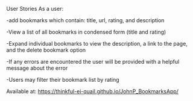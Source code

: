 User Stories
 As a user:


 -add bookmarks which contain: title, url, rating, and description


 -View a list of all bookmarks in condensed form (title and rating)

 -Expand individual bookmarks to view the description, a link to the page, and the delete bookmark option
 
 -If any errors are encountered the user will be provided with a helpful message about the error
 
 -Users may filter their bookmark list by rating


Available at:
https://thinkful-ei-quail.github.io/JohnP_BookmarksApp/





